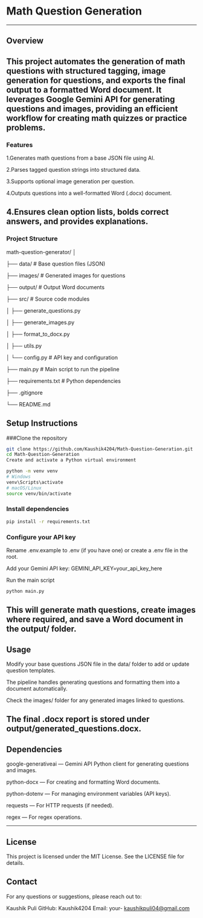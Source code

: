 # Math Question Generation
---
## Overview
This project automates the generation of math questions with structured tagging, image generation for questions, and exports the final output to a formatted Word document. It leverages Google Gemini API for generating questions and images, providing an efficient workflow for creating math quizzes or practice problems.
---

### Features
1.Generates math questions from a base JSON file using AI.

2.Parses tagged question strings into structured data.

3.Supports optional image generation per question.

4.Outputs questions into a well-formatted Word (.docx) document.

4.Ensures clean option lists, bolds correct answers, and provides explanations.
---
### Project Structure

math-question-generator/
│

├── data/                   # Base question files (JSON)


├── images/                 # Generated images for questions

├── output/                 # Output Word documents

├── src/                    # Source code modules

│   ├── generate_questions.py

│   ├── generate_images.py

│   ├── format_to_docx.py

│   ├── utils.py

│   └── config.py           # API key and configuration

├── main.py                 # Main script to run the pipeline

├── requirements.txt        # Python dependencies

├── .gitignore

└── README.md

## Setup Instructions

###Clone the repository

```bash
git clone https://github.com/Kaushik4204/Math-Question-Generation.git
cd Math-Question-Generation
Create and activate a Python virtual environment
```

```bash
python -m venv venv
# Windows
venv\Scripts\activate
# macOS/Linux
source venv/bin/activate
```

### Install dependencies

```bash
pip install -r requirements.txt
```

### Configure your API key

Rename .env.example to .env (if you have one) or create a .env file in the root.

Add your Gemini API key:
GEMINI_API_KEY=your_api_key_here

Run the main script

```bash
python main.py

```

This will generate math questions, create images where required, and save a Word document in the output/ folder.
---

## Usage
Modify your base questions JSON file in the data/ folder to add or update question templates.

The pipeline handles generating questions and formatting them into a document automatically.

Check the images/ folder for any generated images linked to questions.

The final .docx report is stored under output/generated_questions.docx.
---

## Dependencies

google-generativeai — Gemini API Python client for generating questions and images.

python-docx — For creating and formatting Word documents.

python-dotenv — For managing environment variables (API keys).

requests — For HTTP requests (if needed).

regex — For regex operations.

---


## License
This project is licensed under the MIT License. See the LICENSE file for details.

## Contact
For any questions or suggestions, please reach out to:

Kaushik Puli
GitHub: Kaushik4204
Email: your- kaushikpuli04@gmail.com
